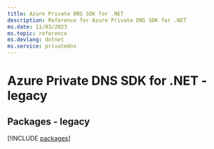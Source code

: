 ```yaml
---
title: Azure Private DNS SDK for .NET
description: Reference for Azure Private DNS SDK for .NET
ms.date: 11/03/2023
ms.topic: reference
ms.devlang: dotnet
ms.service: privatedns
---
```

# Azure Private DNS SDK for .NET - legacy
## Packages - legacy
[!INCLUDE [packages](private-dns-index.md)]